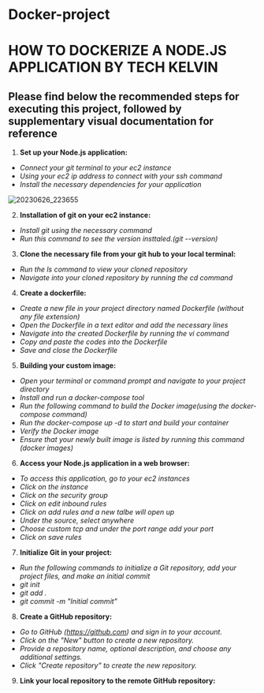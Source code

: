 # Docker-project
# HOW TO DOCKERIZE A NODE.JS APPLICATION BY TECH KELVIN #
## Please find below the recommended steps for executing this project, followed by supplementary visual documentation for reference ##

1. **Set up your Node.js application:**
+ *Connect your git terminal to your ec2 instance*
+ *Using your ec2 ip address to connect with your ssh command*
+ *Install the necessary dependencies for your application*
  
![20230626_223655](https://github.com/kelvind627/Docker-project/assets/136044631/386eb414-8ab1-494b-99a8-6c66dad25eb8)

2. **Installation of git on your ec2 instance:**
+ *Install git using the necessary command*
+ *Run this command to see the version insttaled.(git --version)*

3. **Clone the necessary file from your git hub to your local terminal:**
+ *Run the ls command to view your cloned repository*
+ *Navigate into your cloned repository by running the cd command*

4. **Create a dockerfile:**
+ *Create a new file in your project directory named Dockerfile (without any file extension)*
+ *Open the Dockerfile in a text editor and add the necessary lines*
+ *Navigate into the created Dockerfile by running the vi command*
+ *Copy and paste the codes into the Dockerfile*
+ *Save and close the Dockerfile*

5. **Building your custom image:**
+ *Open your terminal or command prompt and navigate to your project directory*
+ *Install and run a docker-compose tool*
+ *Run the following command to build the Docker image(using the docker-compose command)*
+ *Run the docker-compose up -d to start and build your container*
+ *Verify the Docker image*
+ *Ensure that your newly built image is listed by running this command (docker images)*

6. **Access your Node.js application in a web browser:**
+ *To access this application, go to your ec2 instances*
+ *Click on the instance*
+ *Click on the security group*
+ *Click on edit inbound rules*
+ *Click on add rules and a new talbe will open up*
+ *Under the source, select anywhere*
+ *Choose custom tcp and under the port range add your port*
+ *Click on save rules*

7. **Initialize Git in your project:**
+ *Run the following commands to initialize a Git repository, add your project files, and make an initial commit*
+ *git init*
+ *git add .*
+ *git commit -m "Initial commit"*

8. **Create a GitHub repository:**
+ *Go to GitHub (https://github.com) and sign in to your account.*
+ *Click on the "New" button to create a new repository.*
+ *Provide a repository name, optional description, and choose any additional settings.*
+ *Click "Create repository" to create the new repository.*

9. **Link your local repository to the remote GitHub repository:**

